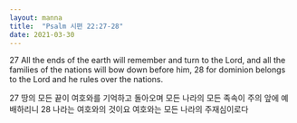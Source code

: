 ```yaml
---
layout: manna
title:  "Psalm 시편 22:27-28"
date: 2021-03-30
---
```

27 All the ends of the earth
    will remember and turn to the Lord,
and all the families of the nations
    will bow down before him,
28 for dominion belongs to the Lord
    and he rules over the nations.

27 땅의 모든 끝이 여호와를 기억하고 돌아오며 모든 나라의 모든 족속이 주의 앞에 예배하리니
28 나라는 여호와의 것이요 여호와는 모든 나라의 주재심이로다

